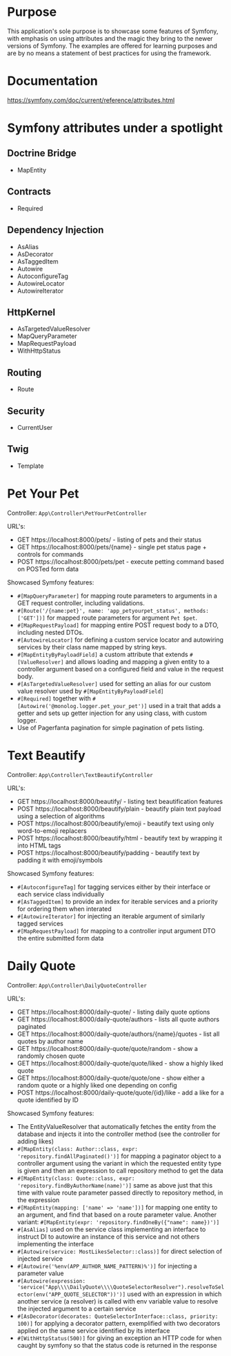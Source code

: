 # Purpose

This application's sole purpose is to showcase some features of Symfony, with emphasis on using attributes and the magic
they bring to the newer versions of Symfony.
The examples are offered for learning purposes and are by no means a statement of best practices for using the
framework.

# Documentation

https://symfony.com/doc/current/reference/attributes.html

# Symfony attributes under a spotlight

## Doctrine Bridge

- MapEntity

## Contracts

- Required

## Dependency Injection

- AsAlias
- AsDecorator
- AsTaggedItem
- Autowire
- AutoconfigureTag
- AutowireLocator
- AutowireIterator

## HttpKernel

- AsTargetedValueResolver
- MapQueryParameter
- MapRequestPayload
- WithHttpStatus

## Routing

- Route

## Security
- CurrentUser

## Twig

- Template

# Pet Your Pet

Controller: `App\Controller\PetYourPetController`

URL's:

- GET https://localhost:8000/pets/ - listing of pets and their status
- GET https://localhost:8000/pets/{name} - single pet status page + controls for commands
- POST https://localhost:8000/pets/pet - execute petting command based on POSTed form data

Showcased Symfony features:

- `#[MapQueryParameter]` for mapping route parameters to arguments in a GET request controller, including validations.
- `#[Route('/{name:pet}', name: 'app_petyourpet_status', methods: ['GET'])]` for mapped route parameters for argument
  `Pet $pet`.
- `#[MapRequestPayload]` for mapping entire POST request body to a DTO, including nested DTOs.
- `#[AutowireLocator]` for defining a custom service locator and autowiring services by their class name mapped by
  string keys.
- `#[MapEntityByPayloadField]` a custom attribute that extends `#[ValueResolver]` and allows loading and mapping a given
  entity to a controller argument based on a configured field and value in the request body.
- `#[AsTargetedValueResolver]` used for setting an alias for our custom value resolver used by
  `#[MapEntityByPayloadField]`
- `#[Required]` together with `#[Autowire('@monolog.logger.pet_your_pet')]` used in a trait that adds a getter and sets
  up getter injection for any using class, with custom logger.
- Use of Pagerfanta pagination for simple pagination of pets listing.

# Text Beautify

Controller: `App\Controller\TextBeautifyController`

URL's:

- GET https://localhost:8000/beautify/ - listing text beautification features
- POST https://localhost:8000/beautify/plain - beautify plain text payload using a selection of algorithms
- POST https://localhost:8000/beautify/emoji - beautify text using only word-to-emoji replacers
- POST https://localhost:8000/beautify/html - beautify text by wrapping it into HTML tags
- POST https://localhost:8000/beautify/padding - beautify text by padding it with emoji/symbols

Showcased Symfony features:

- `#[AutoconfigureTag]` for tagging services either by their interface or each service class individually
- `#[AsTaggedItem]` to provide an index for iterable services and a priority for ordering them when interated
- `#[AutowireIterator]` for injecting an iterable argument of similarly tagged services
- `#[MapRequestPayload]` for mapping to a controller input argument DTO the entire submitted form data

# Daily Quote

Controller: `App\Controller\DailyQuoteController`

URL's:

- GET https://localhost:8000/daily-quote/ - listing daily quote options
- GET https://localhost:8000/daily-quote/authors - lists all quote authors paginated
- GET https://localhost:8000/daily-quote/authors/{name}/quotes - list all quotes by author name
- GET https://localhost:8000/daily-quote/quote/random - show a randomly chosen quote
- GET https://localhost:8000/daily-quote/quote/liked - show a highly liked quote
- GET https://localhost:8000/daily-quote/quote/one - show either a random quote or a highly liked one depending on
  config
- POST https://localhost:8000/daily-quote/quote/{id}/like - add a like for a quote identified by ID

Showcased Symfony features:

- The EntityValueResolver that automatically fetches the entity from the database and injects it into the controller
  method (see the controller for adding likes)
- `#[MapEntity(class: Author::class, expr: 'repository.findAllPaginated()')]` for mapping a paginator object to a
  controller argument using the variant in which the requested entity type is given and then an expression to call
  repository method to get the data
- `#[MapEntity(class: Quote::class, expr: 'repository.findByAuthorName(name)')]` same as above just that this time with
  value route parameter passed directly to repository method, in the expression
- `#[MapEntity(mapping: ['name' => 'name'])]` for mapping one entity to an argument, and find that based on a route
  parameter value. Another variant: `#[MapEntity(expr: 'repository.findOneBy({"name": name})')]`
- `#[AsAlias]` used on the service class implementing an interface to instruct DI to autowire an instance of
  this service and not others implementing the interface
- `#[Autowire(service: MostLikesSelector::class)]` for direct selection of injected service
- `#[Autowire('%env(APP_AUTHOR_NAME_PATTERN)%')]` for injecting a parameter value
- `#[Autowire(expression: 'service("App\\\\DailyQuote\\\\QuoteSelectorResolver").resolveToSelector(env("APP_QUOTE_SELECTOR"))')]`
used with an expression in which another service (a resolver) is called with env variable value to resolve the
injected argument to a certain service
- `#[AsDecorator(decorates: QuoteSelectorInterface::class, priority: 100)]` for applying a decorator pattern,
  exemplified with two decorators applied on the same service identified by its interface
- `#[WithHttpStatus(500)]` for giving an exception an HTTP code for when caught by symfony so that the status code is
  returned in the response
